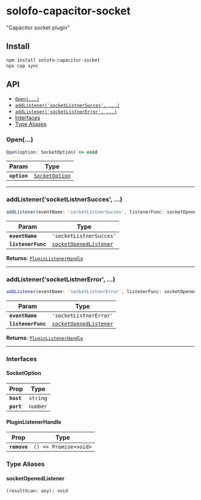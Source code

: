 # solofo-capacitor-socket

"Capacitor socket plugin"

## Install

```bash
npm install solofo-capacitor-socket
npx cap sync
```

## API

<docgen-index>

* [`Open(...)`](#open)
* [`addListener('socketListnerSucces', ...)`](#addlistenersocketlistnersucces)
* [`addListener('socketListnerError', ...)`](#addlistenersocketlistnererror)
* [Interfaces](#interfaces)
* [Type Aliases](#type-aliases)

</docgen-index>

<docgen-api>
<!--Update the source file JSDoc comments and rerun docgen to update the docs below-->

### Open(...)

```typescript
Open(option: SocketOption) => void
```

| Param        | Type                                                  |
| ------------ | ----------------------------------------------------- |
| **`option`** | <code><a href="#socketoption">SocketOption</a></code> |

--------------------


### addListener('socketListnerSucces', ...)

```typescript
addListener(eventName: 'socketListnerSucces', listenerFunc: socketOpenedListener) => PluginListenerHandle
```

| Param              | Type                                                                  |
| ------------------ | --------------------------------------------------------------------- |
| **`eventName`**    | <code>'socketListnerSucces'</code>                                    |
| **`listenerFunc`** | <code><a href="#socketopenedlistener">socketOpenedListener</a></code> |

**Returns:** <code><a href="#pluginlistenerhandle">PluginListenerHandle</a></code>

--------------------


### addListener('socketListnerError', ...)

```typescript
addListener(eventName: 'socketListnerError', listenerFunc: socketOpenedListener) => PluginListenerHandle
```

| Param              | Type                                                                  |
| ------------------ | --------------------------------------------------------------------- |
| **`eventName`**    | <code>'socketListnerError'</code>                                     |
| **`listenerFunc`** | <code><a href="#socketopenedlistener">socketOpenedListener</a></code> |

**Returns:** <code><a href="#pluginlistenerhandle">PluginListenerHandle</a></code>

--------------------


### Interfaces


#### SocketOption

| Prop       | Type                |
| ---------- | ------------------- |
| **`host`** | <code>string</code> |
| **`port`** | <code>number</code> |


#### PluginListenerHandle

| Prop         | Type                                      |
| ------------ | ----------------------------------------- |
| **`remove`** | <code>() =&gt; Promise&lt;void&gt;</code> |


### Type Aliases


#### socketOpenedListener

<code>(resultScan: any): void</code>

</docgen-api>

